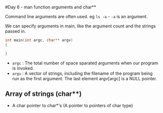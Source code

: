 #Day 6 - man function arguments and char**

Command line arguments are often used. eg `ls -a` - `-a` is an argument.

We can specify arguments in main, like the argument count and the strings passed in. 

```c
int main(int argc, char** argv)
{

}
```

- `argc` : The total number of space sparated arguments when our program is invoked. 
- `argv` : A vector of strings, including the filename of the program being run as the first argument. The last element argv[argc] is a NULL pointer.

## Array of strings (char**)

- A char pointer to char*'s (A pointer to pointers of char type)
